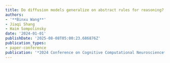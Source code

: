 ```yaml
---
title: Do diffusion models generalize on abstract rules for reasoning?
authors:
- '**Binxu Wang**'
- Jiaqi Shang
- Haim Sompolinsky
date: '2024-01-01'
publishDate: '2025-08-08T05:00:23.686876Z'
publication_types:
- paper-conference
publication: '*2024 Conference on Cognitive Computational Neuroscience*'
---
```

